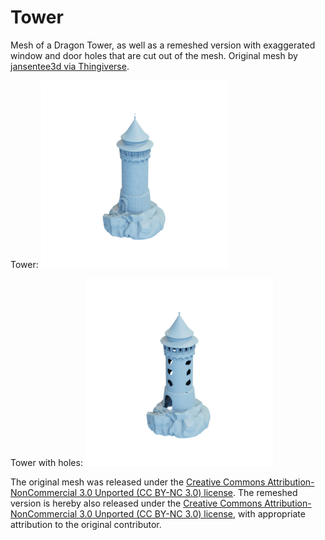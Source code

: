# Tower

Mesh of a Dragon Tower, as well as a remeshed version with exaggerated window and door holes that are cut out of the mesh.
Original mesh by [jansentee3d via Thingiverse](https://www.thingiverse.com/thing:3155868).

Tower:
![tower](tower.png)

Tower with holes:
![tower_holes](tower_holes.png)

The original mesh was released under the [Creative Commons Attribution-NonCommercial 3.0 Unported (CC BY-NC 3.0) license](https://creativecommons.org/licenses/by-nc/3.0/).
The remeshed version is hereby also released under the [Creative Commons Attribution-NonCommercial 3.0 Unported (CC BY-NC 3.0) license](https://creativecommons.org/licenses/by-nc/3.0/), with appropriate attribution to the original contributor.

